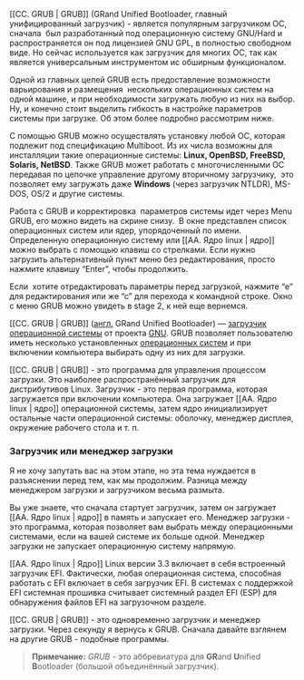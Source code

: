 [[CC. GRUB | GRUB]]  (GRand Unified Bootloader, главный унифицированный загрузчик) - является популярным загрузчиком ОС, сначала  был разработанный под операционную систему GNU/Hard и распространяется он под лицензией GNU GPL, в полностью свободном виде. Но сейчас используется как загрузчик для многих ОС, так как является универсальным инструментом ис обширным функционалом.

Одной из главных целей GRUB есть предоставление возможности варьирования и размещения  нескольких операционных систем на одной машине, и при необходимости загружать любую из них на выбор. Ну, и конечно стоит выделить гибкость в настройке параметров системы при загрузке. Об этом более подробно рассмотрим ниже.

С помощью GRUB можно осуществлять установку любой ОС, которая подлежит под спецификацию Multiboot. Из их числа возможны для инсталляции такие операционные системы: **Linux, OpenBSD, FreeBSD, Solaris, NetBSD**. Также GRUB может работать с многочисленными ОС передавая по цепочке управление другому вторичному загрузчику,  это позволяет ему загружать даже **Windows** (через загрузчик NTLDR), MS-DOS, OS/2 и другие системы.

Работа с GRUB и корректировка  параметров системы идет через Menu GRUB, его можно видеть на скрине снизу.  В окне представлен список операционных систем или ядер, упорядоченный по имени. Определенную операционную систему или [[AA. Ядро linux | ядро]] можно выбрать с помощью клавиш со стрелками. Если нужно загрузить альтернативный пункт меню без редактирования, просто нажмите клавишу “Enter”, чтобы продолжить.

Если  хотите отредактировать параметры перед загрузкой, нажмите “e” для редактирования или же “с” для перехода к командной строке. Окно с меню GRUB можно увидеть в stage 2, к ней еще вернемся.

[[CC. GRUB | GRUB]]  ([англ.](https://ru.wikipedia.org/wiki/%D0%90%D0%BD%D0%B3%D0%BB%D0%B8%D0%B9%D1%81%D0%BA%D0%B8%D0%B9_%D1%8F%D0%B7%D1%8B%D0%BA "Английский язык") GRand Unified Bootloader) — [загрузчик операционной системы](https://ru.wikipedia.org/wiki/%D0%97%D0%B0%D0%B3%D1%80%D1%83%D0%B7%D1%87%D0%B8%D0%BA_%D0%9E%D0%A1 "Загрузчик ОС") от проекта [GNU](https://ru.wikipedia.org/wiki/GNU "GNU"). GRUB позволяет пользователю иметь несколько установленных [операционных систем](https://ru.wikipedia.org/wiki/%D0%9E%D0%BF%D0%B5%D1%80%D0%B0%D1%86%D0%B8%D0%BE%D0%BD%D0%BD%D0%B0%D1%8F_%D1%81%D0%B8%D1%81%D1%82%D0%B5%D0%BC%D0%B0 "Операционная система") и при включении компьютера выбирать одну из них для загрузки.

[[CC. GRUB | GRUB]]  - это программа для управления процессом загрузки. Это наиболее распространённый загрузчик для дистрибутивов Linux. Загрузчик - это первая программа, которая загружается при включении компьютера. Она загружает [[AA. Ядро linux | ядро]]  операционной системы, затем ядро инициализирует остальные части операционной системы: оболочку, менеджер дисплея, окружение рабочего стола и т. п.

### Загрузчик или менеджер загрузки

Я не хочу запутать вас на этом этапе, но эта тема нуждается в разъяснении перед тем, как мы продолжим. Разница между менеджером загрузки и загрузчиком весьма размыта.

Вы уже знаете, что сначала стартует загрузчик, затем он загружает [[AA. Ядро linux | ядро]] в память и запускает его. Менеджер загрузки - это программа, которая позволяет вам выбрать между операционными системами, если на вашей системе их больше одной. Менеджер загрузки не запускает операционную систему напрямую.

[[AA. Ядро linux | Ядро]]  Linux версии 3.3 включает в себя встроенный загрузчик EFI. Фактически, любая операционная система, способная работать с EFI включает в себя загрузчик EFI. В системах с поддержкой EFI системная прошивка считывает системный раздел EFI (ESP) для обнаружения файлов EFI на загрузочном разделе.

[[CC. GRUB | GRUB]] - это одновременно загрузчик и менеджер загрузки. Через секунду я вернусь к GRUB. Сначала давайте взглянем на другие GRUB - подобные программы.

>**Примечание:** _GRUB -_ это аббревиатура для **GR**and **U**nified **B**ootloader (большой объединённый загрузчик).